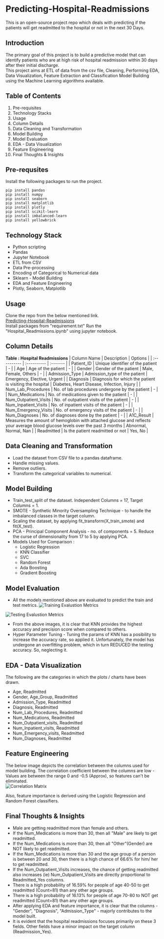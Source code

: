 # Predicting-Hospital-Readmissions
This is an open-source project repo which deals with predicting if the patients will get readmitted to the hospital or not in the next 30 Days.

## Introduction
The primary goal of this project is to build a predictive model that can identify patients who are at high risk of hospital readmission within 30 days after their initial discharge.  
This project aims at ETL of data from the csv file, Cleaning, Performing EDA, Data Visualization, Feature Extraction and Classification Model Building using the Machine Learning algorithms available.

## Table of Contents
1. Pre-requisites
2. Technology Stacks 
3. Usage
4. Column Details
5. Data Cleaning and Transformation
6. Model Building
7. Model Evaluation
8. EDA - Data Visualization
9. Feature Engineering
10. Final Thoughts & Insights

## Pre-requsites
Install the following packages to run the project. 
```
pip install pandas 
pip install numpy 
pip install seaborn 
pip install matplotlib 
pip install plotly 
pip install scikit-learn 
pip install imbalanced-learn 
pip install yellowbrick
```

## Technology Stack
- Python scripting 
- Pandas
- Jupyter Notebook
- ETL from CSV
- Data Pre-processing
- Encoding of Categorical to Numerical data
- Sklearn - Model Building
- EDA and Feature Engineering
- Plotly, Seaborn, Matplotlib

## Usage
Clone the repo from the below mentioned link.  
[Predicting-Hospital-Readmissions](https://github.com/Chindhu-Alagappan/Predicting-Hospital-Readmissions.git)   
Install packages from "requirement.txt" 
Run the "Hospital_Readmissions.ipynb" using jupyter notebook.

## Column Details 
**Table : Hospital Readmissions**
| Column Name | Description | Options |
| :---------- | :---------- | :------- |
| Patient_ID | Unique identifier of the patient | - |
| Age | Age of the patient | - |
| Gender | Gender of the patient | Male, Female, Others | - |
| Admission_Type | Admission_type of the patient | Emergency, Elective, Urgent |
| Diagnosis | Diagnosis for which the patient is visiting the hospital | Diabetes, Heart Disease, Infection, Injury |
| Num_Lab_Procedures | No. of lab procedures undergone by the patient | - |
| Num_Medications | No. of medications given to the patient | - |
| Num_Outpatient_Visits | No. of outpatient visits of the patient | - |
| Num_Inpatient_Visits | No. of inpatient visits of the patient | - |
| Num_Emergency_Visits | No. of emergency visits of the patient | - |
| Num_Diagnoses | No. of diagnoses done by the patient | - |
| A1C_Result | Measures the amount of hemoglobin with attached glucose and reflects your average blood glucose levels over the past 3 months | Abnormal, Normal, Nan |
| Readmitted | Is the patient readmitted or not | Yes, No |

## Data Cleaning and Transformation 
- Load the dataset from CSV file to a pandas dataframe.
- Handle missing values.
- Remove outliers.
- Transform the categorical variables to numerical.

## Model Building
- Train_test_split of the dataset. Independent Columns = 17, Target Columns = 1.  
- SMOTE - Synthetic Minority Oversampling Technique - to handle the imbalanced classes in the target column.   
- Scaling the dataset, by applying fit_transform(X_train_smote) and fit(X_test).  
- PCA - Principal Component Analysis - no. of components = 5. Reduce the curse of dimensionality from 17 to 5 by applying PCA.  
- Models Used for Comparison :
  - Logistic Regression
  - KNN Classifier
  - SVC
  - Random Forest
  - Ada Boosting
  - Gradient Boosting

## Model Evaluation
- All the models mentioned above are evaluated to predict the train and test metrics.
![Training Evalustion Metrics](https://github.com/Chindhu-Alagappan/Predicting-Hospital-Readmissions/blob/09572a33c94a6c093dd261d59e31e809501e0d16/Metrics/Training_Eval_Metrics.png)  
  
![Testing Evalustion Metrics](https://github.com/Chindhu-Alagappan/Predicting-Hospital-Readmissions/blob/09572a33c94a6c093dd261d59e31e809501e0d16/Metrics/Testing_Eval_Metrics.png)  

- From the above images, it is clear that KNN provides the highest accuracy and precision score when compared to others.
- Hyper Parameter Tuning - Tuning the params of KNN has a posibility to increase the accuracy rate, so applied it. Unfortunately, the model has undergone an overfitting problem, which in turn REDUCED the testing accuracy. So, neglecting it.  
  
## EDA - Data Visualization
The following are the categories in which the plots / charts have been drawn.
- Age, Readmitted
- Gender, Age_Group, Readmitted
- Admission_Type, Readmitted
- Diagnosis, Readmitted
- Num_Lab_Procedures, Readmitted
- Num_Medications, Readmitted
- Num_Outpatient_visits, Readmitted
- Num_Inpatient_visits, Readmitted
- Num_Emergency_visits, Readmitted
- Num_Diagnoses, Readmitted

## Feature Engineering
The below image depicts the correlation between the columns used for model building. The correlation coefficient between the columns are low - Values are between the range 0 and -0.5 (Approx), so features can't be eliminated.  
![Correlation Matrix](https://github.com/Chindhu-Alagappan/Predicting-Hospital-Readmissions/blob/2539b0733821e64e731f3fa2d1155f7a9f93236a/Metrics/Correlation_Matrix.png)  

Also, feature importance is derived using the Logistic Regression and Random Forest classifiers.

## Final Thoughts & Insights
- Male are getting readmitted more than female and others.
- If the Num_Medications is more than 30, then all "Male" are likely to get readmitted.
- If the Num_Medications is more than 30, then all "Other"(Gender) are NOT likely to get readmitted.
- If the Num_Medications is more than 30 and the age group of a person is between 20 and 30, then there is a high chance of 66.6% for him/ her to get readmitted.
- If the Num_Outpatient_Visits increases, the chance of getting readmitted also increases (ie) Num_Outpatient_Visits are directly proportional to Readmitted_Yes columns.
- There is a high probability of 16.59% for people of age 40-50 to get readmitted (Count=81) than any other age groups.
- There is a high probability of 16.13% for people of age 70-80 to NOT get readmitted (Count=81) than any other age groups.
- After applying EDA and feature importance, it is clear that the columns - "Gender", "Diagnosis", "Admission_Type" - majorly contributes to the model built.
- It is evident that the hospital readmissions focuses primarily on these 3 fields. Other fields have a minor impact on the target column (Readmission_Yes).
